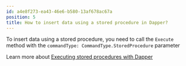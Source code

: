 ```yaml
---
id: a4e8f273-ea43-46e6-b580-13af678ac67a
position: 5
title: How to insert data using a stored procedure in Dapper?
---
```


To insert data using a stored procedure, you need to call the `Execute` method with the `commandType: CommandType.StoredProcedure` parameter

Learn more about [Executing stored procedures with Dapper](/stored-procedures)